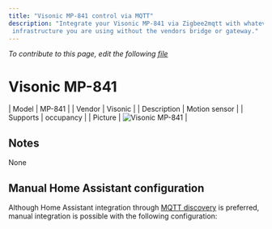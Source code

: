 ```yaml
---
title: "Visonic MP-841 control via MQTT"
description: "Integrate your Visonic MP-841 via Zigbee2mqtt with whatever smart home
 infrastructure you are using without the vendors bridge or gateway."
---
```


*To contribute to this page, edit the following
[file](https://github.com/Koenkk/zigbee2mqtt.io/blob/master/docs/devices/MP-841.md)*

# Visonic MP-841

| Model | MP-841  |
| Vendor  | Visonic  |
| Description | Motion sensor |
| Supports | occupancy |
| Picture | ![Visonic MP-841](./assets/devices/MP-841.jpg) |

## Notes

None

## Manual Home Assistant configuration
Although Home Assistant integration through [MQTT discovery](../integration/home_assistant) is preferred,
manual integration is possible with the following configuration:

